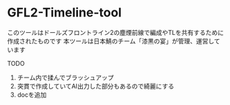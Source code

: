 # GFL2-Timeline-tool

このツールはドールズフロントライン2の塵煙前線で編成やTLを共有するために作成されたものです
本ツールは日本鯖のチーム「漆黒の宴」が管理、運営しています

TODO
1. チーム内で揉んでブラッシュアップ
2. 突貫で作成していてAI出力した部分もあるので綺麗にする
3. docを追加